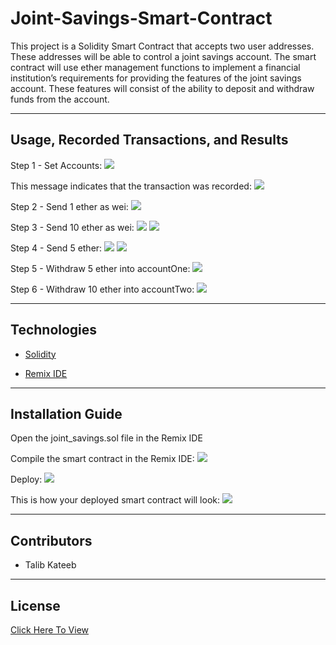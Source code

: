 # Joint-Savings-Smart-Contract

This project is a Solidity Smart Contract that accepts two user addresses. These addresses will be able to control a joint savings account. The smart contract will use ether management functions to implement a financial institution’s requirements for providing the features of the joint savings account. These features will consist of the ability to deposit and withdraw funds from the account.

---

## Usage, Recorded Transactions, and Results

Step 1 - Set Accounts:
![](https://github.com/talibkateeb/Joint-Savings-Smart-Contract/blob/main/Execution_Results/set_accounts.png)

This message indicates that the transaction was recorded:
![](https://github.com/talibkateeb/Joint-Savings-Smart-Contract/blob/main/Execution_Results/transaction_recorded.png)

Step 2 - Send 1 ether as wei:
![](https://github.com/talibkateeb/Joint-Savings-Smart-Contract/blob/main/Execution_Results/first_deposit_result.png)

Step 3 - Send 10 ether as wei:
![](https://github.com/talibkateeb/Joint-Savings-Smart-Contract/blob/main/Execution_Results/second_deposit_process.png)
![](https://github.com/talibkateeb/Joint-Savings-Smart-Contract/blob/main/Execution_Results/second_deposit_result.png)

Step 4 - Send 5 ether:
![](https://github.com/talibkateeb/Joint-Savings-Smart-Contract/blob/main/Execution_Results/third_deposit_process.png)
![](https://github.com/talibkateeb/Joint-Savings-Smart-Contract/blob/main/Execution_Results/third_deposit_result.png)

Step 5 - Withdraw 5 ether into accountOne:
![](https://github.com/talibkateeb/Joint-Savings-Smart-Contract/blob/main/Execution_Results/withdrawal_one_result.png)

Step 6 - Withdraw 10 ether into accountTwo:
![](https://github.com/talibkateeb/Joint-Savings-Smart-Contract/blob/main/Execution_Results/withdrawal_two_result.png)


---

## Technologies

* [Solidity](https://docs.soliditylang.org/en/v0.8.7/)

* [Remix IDE](https://remix.ethereum.org/)

---

## Installation Guide

Open the joint_savings.sol file in the Remix IDE

Compile the smart contract in the Remix IDE:
![](https://github.com/talibkateeb/Joint-Savings-Smart-Contract/blob/main/Execution_Results/compile.png)

Deploy:
![](https://github.com/talibkateeb/Joint-Savings-Smart-Contract/blob/main/Execution_Results/deploy.png)

This is how your deployed smart contract will look:
![](https://github.com/talibkateeb/Joint-Savings-Smart-Contract/blob/main/Execution_Results/deployed_contract.png)


---

## Contributors

*  Talib Kateeb

---

## License

[Click Here To View](https://github.com/talibkateeb/Joint-Savings-Smart-Contract/blob/main/LICENSE)